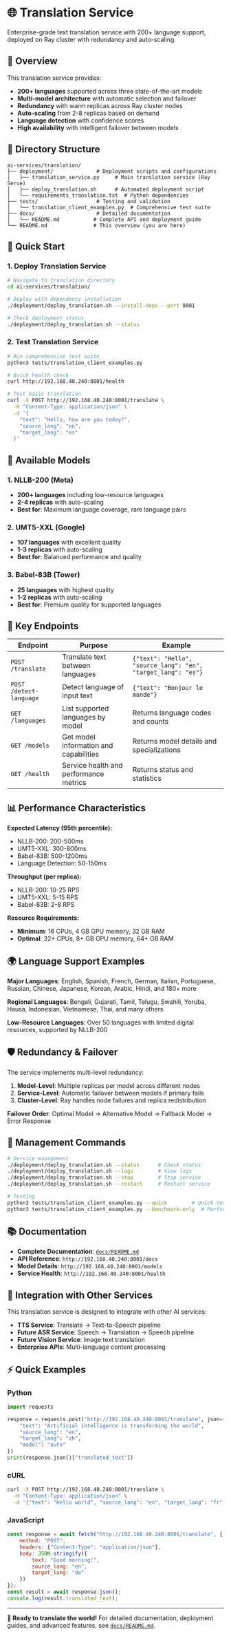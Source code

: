 # 🌐 Translation Service

Enterprise-grade text translation service with 200+ language support, deployed on Ray cluster with redundancy and auto-scaling.

## 🌟 Overview

This translation service provides:
- **200+ languages** supported across three state-of-the-art models
- **Multi-model architecture** with automatic selection and failover
- **Redundancy** with warm replicas across Ray cluster nodes
- **Auto-scaling** from 2-8 replicas based on demand
- **Language detection** with confidence scores
- **High availability** with intelligent failover between models

## 📁 Directory Structure

```
ai-services/translation/
├── deployment/              # Deployment scripts and configurations
│   ├── translation_service.py     # Main translation service (Ray Serve)
│   ├── deploy_translation.sh      # Automated deployment script
│   └── requirements_translation.txt  # Python dependencies
├── tests/                   # Testing and validation
│   └── translation_client_examples.py  # Comprehensive test suite
├── docs/                    # Detailed documentation
│   └── README.md           # Complete API and deployment guide
└── README.md               # This overview (you are here)
```

## 🚀 Quick Start

### 1. Deploy Translation Service
```bash
# Navigate to translation directory
cd ai-services/translation/

# Deploy with dependency installation
./deployment/deploy_translation.sh --install-deps --port 8001

# Check deployment status
./deployment/deploy_translation.sh --status
```

### 2. Test Translation Service
```bash
# Run comprehensive test suite
python3 tests/translation_client_examples.py

# Quick health check
curl http://192.168.40.240:8001/health

# Test basic translation
curl -X POST http://192.168.40.240:8001/translate \
  -H "Content-Type: application/json" \
  -d '{
    "text": "Hello, how are you today?",
    "source_lang": "en",
    "target_lang": "es"
  }'
```

## 🤖 Available Models

### 1. **NLLB-200** (Meta)
- **200+ languages** including low-resource languages
- **2-4 replicas** with auto-scaling
- **Best for**: Maximum language coverage, rare language pairs

### 2. **UMT5-XXL** (Google)  
- **107 languages** with excellent quality
- **1-3 replicas** with auto-scaling
- **Best for**: Balanced performance and quality

### 3. **Babel-83B** (Tower)
- **25 languages** with highest quality
- **1-2 replicas** with auto-scaling  
- **Best for**: Premium quality for supported languages

## 🔗 Key Endpoints

| Endpoint | Purpose | Example |
|----------|---------|---------|
| `POST /translate` | Translate text between languages | `{"text": "Hello", "source_lang": "en", "target_lang": "es"}` |
| `POST /detect-language` | Detect language of input text | `{"text": "Bonjour le monde"}` |
| `GET /languages` | List supported languages by model | Returns language codes and counts |
| `GET /models` | Get model information and capabilities | Returns model details and specializations |
| `GET /health` | Service health and performance metrics | Returns status and statistics |

## 📊 Performance Characteristics

**Expected Latency (95th percentile):**
- NLLB-200: 200-500ms
- UMT5-XXL: 300-800ms  
- Babel-83B: 500-1200ms
- Language Detection: 50-150ms

**Throughput (per replica):**
- NLLB-200: 10-25 RPS
- UMT5-XXL: 5-15 RPS
- Babel-83B: 2-8 RPS

**Resource Requirements:**
- **Minimum**: 16 CPUs, 4 GB GPU memory, 32 GB RAM
- **Optimal**: 32+ CPUs, 8+ GB GPU memory, 64+ GB RAM

## 🌍 Language Support Examples

**Major Languages**: English, Spanish, French, German, Italian, Portuguese, Russian, Chinese, Japanese, Korean, Arabic, Hindi, and 180+ more

**Regional Languages**: Bengali, Gujarati, Tamil, Telugu, Swahili, Yoruba, Hausa, Indonesian, Vietnamese, Thai, and many others

**Low-Resource Languages**: Over 50 languages with limited digital resources, supported by NLLB-200

## 🛡️ Redundancy & Failover

The service implements multi-level redundancy:

1. **Model-Level**: Multiple replicas per model across different nodes
2. **Service-Level**: Automatic failover between models if primary fails
3. **Cluster-Level**: Ray handles node failures and replica redistribution

**Failover Order**: Optimal Model → Alternative Model → Fallback Model → Error Response

## 🔧 Management Commands

```bash
# Service management
./deployment/deploy_translation.sh --status      # Check status
./deployment/deploy_translation.sh --logs        # View logs  
./deployment/deploy_translation.sh --stop        # Stop service
./deployment/deploy_translation.sh --restart     # Restart service

# Testing
python3 tests/translation_client_examples.py --quick        # Quick tests
python3 tests/translation_client_examples.py --benchmark-only  # Performance only
```

## 📚 Documentation

- **Complete Documentation**: [`docs/README.md`](docs/README.md)
- **API Reference**: `http://192.168.40.240:8001/docs`
- **Model Details**: `http://192.168.40.240:8001/models`
- **Service Health**: `http://192.168.40.240:8001/health`

## 🔗 Integration with Other Services

This translation service is designed to integrate with other AI services:

- **TTS Service**: Translate → Text-to-Speech pipeline
- **Future ASR Service**: Speech → Translation → Speech pipeline
- **Future Vision Service**: Image text translation
- **Enterprise APIs**: Multi-language content processing

## ⚡ Quick Examples

### Python
```python
import requests

response = requests.post("http://192.168.40.240:8001/translate", json={
    "text": "Artificial intelligence is transforming the world",
    "source_lang": "en",
    "target_lang": "zh",
    "model": "auto"
})
print(response.json()["translated_text"])
```

### cURL
```bash
curl -X POST http://192.168.40.240:8001/translate \
  -H "Content-Type: application/json" \
  -d '{"text": "Hello world", "source_lang": "en", "target_lang": "fr"}'
```

### JavaScript
```javascript
const response = await fetch("http://192.168.40.240:8001/translate", {
    method: "POST",
    headers: {"Content-Type": "application/json"},
    body: JSON.stringify({
        text: "Good morning!",
        source_lang: "en", 
        target_lang: "de"
    })
});
const result = await response.json();
console.log(result.translated_text);
```

---

**🚀 Ready to translate the world!** For detailed documentation, deployment guides, and advanced features, see [`docs/README.md`](docs/README.md). 